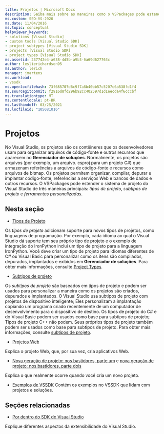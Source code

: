 ```yaml
---
title: Projetos | Microsoft Docs
description: Saiba mais sobre as maneiras como o VSPackages pode estender o sistema de projeto do Visual Studio, incluindo tipos de projeto, subtipos de projeto e ferramentas personalizadas.
ms.custom: SEO-VS-2020
ms.date: 11/04/2016
ms.topic: conceptual
helpviewer_keywords:
- solutions [Visual Studio]
- custom tools [Visual Studio SDK]
- project subtypes [Visual Studio SDK]
- projects [Visual Studio SDK]
- project types [Visual Studio SDK]
ms.assetid: 237742e4-a638-4d5b-a9b3-6a69d627763c
author: leslierichardson95
ms.author: lerich
manager: jmartens
ms.workload:
- vssdk
ms.openlocfilehash: 73f685707d6c9f7a8b40bb57c5207c6a538fd1f4
ms.sourcegitcommit: f2916d8fd296b92cc402597d1d1eecda4f6cccbf
ms.translationtype: MT
ms.contentlocale: pt-BR
ms.lasthandoff: 03/25/2021
ms.locfileid: "105081016"
---
```

# <a name="projects"></a>Projetos
No Visual Studio, os projetos são os contêineres que os desenvolvedores usam para organizar arquivos de código-fonte e outros recursos que aparecem no **Gerenciador de soluções**. Normalmente, os projetos são arquivos (por exemplo, um arquivo. csproj para um projeto C#) que armazenam referências a arquivos de código-fonte e recursos como arquivos de bitmap. Os projetos permitem organizar, compilar, depurar e implantar código-fonte, referências a serviços Web e bancos de dados e outros recursos. O VSPackages pode estender o sistema de projeto do Visual Studio de três maneiras principais: *tipos de projeto*, *subtipos de projeto* e *ferramentas personalizadas*.

## <a name="in-this-section"></a>Nesta seção
- [Tipos de Projeto](../../extensibility/internals/project-types.md)

 Os *tipos de projeto* adicionam suporte para novos tipos de projetos, como linguagens de programação. Por exemplo, cada idioma ao qual o Visual Studio dá suporte tem seu próprio tipo de projeto e o exemplo de integração do IronPython inclui um tipo de projeto para a linguagem IronPython. Você deve criar um tipo de projeto para idiomas diferentes de C# ou Visual Basic para personalizar como os itens são compilados, depurados, implantados e exibidos em **Gerenciador de soluções**. Para obter mais informações, consulte [Project Types](../../extensibility/internals/project-types.md).

- [Subtipos de projeto](../../extensibility/internals/project-subtypes.md)

 Os *subtipos de projeto* são baseados em tipos de projeto e podem ser usados para personalizar a maneira como os projetos são criados, depurados e implantados. O Visual Studio usa subtipos de projeto com projetos de dispositivo inteligente; Eles personalizam a implantação copiando um programa criado recentemente de um computador de desenvolvimento para o dispositivo de destino. Os tipos de projeto do C# e do Visual Basic podem ser usados como base para subtipos de projeto; Tipos de projeto C++ não podem. Seus próprios tipos de projeto também podem ser usados como base para subtipos de projeto. Para obter mais informações, consulte [subtipos de projeto](../../extensibility/internals/project-subtypes.md).

- [Projetos Web](../../extensibility/internals/web-projects.md)

 Explica o projeto Web, que, por sua vez, cria aplicativos Web.

- [Nova geração de projeto: nos bastidores, parte um](../../extensibility/internals/new-project-generation-under-the-hood-part-one.md) e [nova geração de projeto: nos bastidores, parte dois](../../extensibility/internals/new-project-generation-under-the-hood-part-two.md)

 Explica o que realmente ocorre quando você cria um novo projeto.

- [Exemplos de VSSDK](https://github.com/Microsoft/VSSDK-Extensibility-Samples) Contém os exemplos no VSSDK que lidam com projetos e soluções.

## <a name="related-sections"></a>Seções relacionadas
- [Por dentro do SDK do Visual Studio](../../extensibility/internals/inside-the-visual-studio-sdk.md)

 Explique diferentes aspectos da extensibilidade do Visual Studio.
